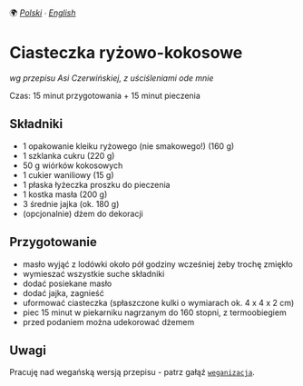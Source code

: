 🌍
*[Polski](README.md) ∙ [English](README-en.md)*


Ciasteczka ryżowo-kokosowe
==========================

_wg przepisu Asi Czerwińskiej, z uściśleniami ode mnie_

Czas: 15 minut przygotowania + 15 minut pieczenia

Składniki
---------

* 1 opakowanie kleiku ryżowego (nie smakowego!) (160 g)
* 1 szklanka cukru (220 g)
* 50 g wiórków kokosowych
* 1 cukier waniliowy (15 g)
* 1 płaska łyżeczka proszku do pieczenia
* 1 kostka masła (200 g)
* 3 średnie jajka (ok. 180 g)
* (opcjonalnie) dżem do dekoracji


Przygotowanie
-------------

* masło wyjąć z lodówki około pół godziny wcześniej żeby trochę zmiękło
* wymieszać wszystkie suche składniki
* dodać posiekane masło
* dodać jajka, zagnieść
* uformować ciasteczka (spłaszczone kulki o wymiarach ok. 4 x 4 x 2 cm)
* piec 15 minut w piekarniku nagrzanym do 160 stopni, z termoobiegiem
* przed podaniem można udekorować dżemem


Uwagi
-----

Pracuję nad wegańską wersją przepisu - patrz gałąź
[`weganizacja`](https://github.com/jan-warchol/przepisy-programisty/blob/weganizacja/ciasteczka-kokosowe/todo.md#wersja-wega%C5%84ska).
